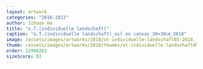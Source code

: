 ```yaml
---
layout: artwork
categories: "2018-2022"
author: Jihoon Ha
title: "o.T.(individuelle landschaft)"
caption: "o.T.(individuelle landschaft)_oil on canvas_30×30㎝_2018"
image: /assets/images/artworks/2018/ot-individuelle-landschaft05-2018.jpg
thumb: /assets/images/artworks/2018/thumbs/ot-individuelle-landschaft05-2018.jpg
order: 22990201
sizeScore: 02
---
```


